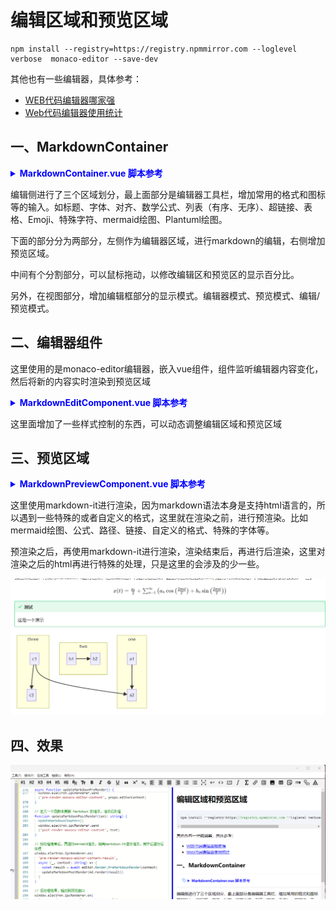 # 编辑区域和预览区域

```
npm install --registry=https://registry.npmmirror.com --loglevel verbose  monaco-editor --save-dev
```
其他也有一些编辑器，具体参考：

- [WEB代码编辑器哪家强](https://juejin.cn/post/6934153579900960782#heading-7)
- [Web代码编辑器使用统计](https://github.com/styfle/awesome-online-ide?tab=readme-ov-file#snippets)

## 一、MarkdownContainer

<details>
<summary style="color:rgb(0,0,255);font-weight:bold">MarkdownContainer.vue 脚本参考</summary>
<blockcode><pre><code>

```typescript
<template>
  <div id="md-edit-tools-bar" ref="toolsBarRef" class="md-edit-tools-bar">
    <MdEditTools :tool-bar-width="props.mdContainerWidth" />
  </div>
  <div id="md-edit-component" class="md-edit-component">
    <MdEditComp :editor-preview-width="props.mdContainerWidth" />
  </div>
</template>

<script setup lang="ts">
import MdEditTools from './MarkdownEditToolsComponent.vue'
import MdEditComp from './MarkdownEditComponent.vue'
import { defineProps, ref } from 'vue'

const toolsBarRef = ref(null)

const props = defineProps({
  // 编辑器宽度
  mdContainerWidth: {
    type: String,
    default: '100%'
  }
})
</script>
```
</code></pre></blockcode></details>

编辑侧进行了三个区域划分，最上面部分是编辑器工具栏，增加常用的格式和图标等的输入。如标题、字体、对齐、数学公式、列表（有序、无序）、超链接、表格、Emoji、特殊字符、mermaid绘图、Plantuml绘图。

下面的部分分为两部分，左侧作为编辑器区域，进行markdown的编辑，右侧增加预览区域。

中间有个分割部分，可以鼠标拖动，以修改编辑区和预览区的显示百分比。

另外，在视图部分，增加编辑框部分的显示模式。编辑器模式、预览模式、编辑/预览模式。

## 二、编辑器组件

这里使用的是monaco-editor编辑器，嵌入vue组件，组件监听编辑器内容变化，然后将新的内容实时渲染到预览区域

<details>
<summary style="color:rgb(0,0,255);font-weight:bold">MarkdownEditComponent.vue 脚本参考</summary>
<blockcode><pre><code>

```typescript
<template>
  <div
    v-show="isShowEditArea"
    id="md-edit-component"
    class="md-edit-component"
    :style="{ width: monacoEditorWidth }"
  >
    <MdMonacoEdit
      v-model="markdownEditorCode"
      :code="initialCodeContent"
      :editor-area-width="monacoEditorWidthPx"
      @update:code="handleMarkdownCodeUpdate"
    />
  </div>
  <div
    v-show="isShowResizer"
    id="resizer-md"
    class="resizer-md"
    :style="{ left: resizerLeft }"
    @mousedown="onEditorResizerMouseDown($event)"
  ></div>
  <div
    v-show="isShowPreviewArea"
    id="md-preview"
    class="md-preview"
    :style="{ width: editPreviewAreaWidth, left: editPreviewAreaLeft }"
  >
    <MdPreview :editor-content="markdownEditorContent" />
  </div>
</template>

function onEditorResizerMouseDown(e: MouseEvent) {
  editorMouseStart = e.clientX
  window.addEventListener('mousemove', onEditorMouseMove)
  window.addEventListener('mouseup', onEditorMouseUp)
}
// 编辑器大小调整逻辑（百分比）
function onEditorMouseMove(e: MouseEvent) {
  const windowWidthValue = parseInt(windowWidth.value.replace('px', ''), 10)
  const moveX = e.clientX - editorMouseStart
  // 将当前百分比宽度转换为像素值
  const currentWidthPx =
    (parseFloat(monacoEditorWidth.value.replace('%', '')) / 100) * windowWidthValue
  const newWidthPx = currentWidthPx + moveX

  // 转换为百分比
  let newWidthPercent = pxToPercent(newWidthPx, windowWidthValue)

  // 限制最小和最大宽度（百分比）
  const minWidthPercent = '20%'
  const maxWidthPercent = '70%'

  if (newWidthPercent > maxWidthPercent) {
    newWidthPercent = maxWidthPercent
  } else if (newWidthPercent < minWidthPercent) {
    newWidthPercent = minWidthPercent
  }

  // 更新 Monaco Editor 宽度
  monacoEditorWidth.value = newWidthPercent

  editorMouseStart = e.clientX
}

function onEditorMouseUp() {
  window.removeEventListener('mousemove', onEditorMouseMove)
  window.removeEventListener('mouseup', onEditorMouseUp)
}

function handleMarkdownCodeUpdate(newValue: string) {
  window.electron.ipcRenderer.send('update-select-file-content', newValue)
  markdownEditorContent.value = newValue
}

function onHandleNewContent(content: string) {
  if (content) {
    // 编辑区域显示时，传入
    if (isShowEditArea.value) {
      initialCodeContent.value = content
    }
    // 预览模式、编辑器/预览模式，才进行渲染
    if (isShowPreviewArea.value) {
      handleMarkdownCodeUpdate(content)
    }
  } else {
    // console.log('content bull')
    handleMarkdownCodeUpdate('\r\n')
  }
}

window.electron.ipcRenderer.on('show-selected-file-context', (_, content) => {
  EventBus.$emit('plugin-tools-container-show', false)
  onHandleNewContent(content)
})

window.electron.ipcRenderer.on('monaco-insert-writing-templates', (_, fileContent: string) => {
  onHandleNewContent(fileContent)
})

function onHandleEditorShow(edit: boolean, preview: boolean) {
  isShowEditArea.value = edit
  isShowPreviewArea.value = preview
  if (edit && preview) {
    isShowResizer.value = true
    monacoEditorWidth.value = '50%'
  } else {
    isShowResizer.value = false
    if (edit) {
      monacoEditorWidth.value = '100%'
    } else {
      monacoEditorWidth.value = '0%'
    }
  }
}

window.electron.ipcRenderer.on('markdown-edit-model', () => {
  onHandleEditorShow(true, false)
})

window.electron.ipcRenderer.on('markdown-preview-model', () => {
  onHandleEditorShow(false, true)
})

window.electron.ipcRenderer.on('markdown-edit-preview-model', () => {
  onHandleEditorShow(true, true)
})
```
</code></pre></blockcode></details>

这里面增加了一些样式控制的东西，可以动态调整编辑区域和预览区域

## 三、预览区域

<details>
<summary style="color:rgb(0,0,255);font-weight:bold">MarkdownPreviewComponent.vue 脚本参考</summary>
<blockcode><pre><code>

```typescript
<template>
  <div
    id="markdown-preview-html"
    class="markdown-preview-html"
    v-html="renderedMarkdownContent"
  ></div>
</template>

<script setup lang="ts">
import { onBeforeUnmount, onMounted, onUpdated, ref, watchEffect } from 'vue'
import highlightjs from 'markdown-it-highlightjs'
import { full as emoji } from 'markdown-it-emoji'
import hljs from 'highlight.js'
import * as editor from './hemy-editor'
import EventBus from '../../event-bus'
//import { marked } from 'marked'
//import { Remarkable } from 'remarkable'
import 'commonmark'

const props = defineProps({
  editorContent: {
    type: String,
    default: ''
  }
})

const renderedMarkdownContent = ref('')
// eslint-disable-next-line @typescript-eslint/no-unused-vars
//let isTocOpen = false

// eslint-disable-next-line @typescript-eslint/no-var-requires
const MarkdownIt = require('markdown-it')
const md = MarkdownIt({
  html: true, // 在源码中启用 HTML 标签
  xhtmlOut: true, // 使用 '/' 来闭合单标签 （比如 <br />）。 这个选项只对完全的 CommonMark 模式兼容。
  linkify: true, // 将类似 URL 的文本自动转换为链接。
  langPrefix: 'language-', // 给围栏代码块的 CSS 语言前缀。对于额外的高亮代码非常有用。
  breaks: true, // 转换段落里的 '\n' 到 <br>。
  // 启用一些语言中立的替换 + 引号美化
  // 双 + 单引号替换对，当 typographer 启用时。
  // 或者智能引号等，可以是 String 或 Array。
  // 比方说，你可以支持 '«»„“' 给俄罗斯人使用， '„“‚‘'  给德国人使用。
  // 还有 ['«\xA0', '\xA0»', '‹\xA0', '\xA0›'] 给法国人使用（包括 nbsp）。
  typographer: false
})
  .use(highlightjs, { inline: true, hljs: hljs })
  // eslint-disable-next-line @typescript-eslint/no-var-requires
  .use(require('markdown-it-plantuml'))
  .use(emoji)

// 组件挂载时，进行初始渲染
onMounted(() => {
  // eslint-disable-next-line @typescript-eslint/no-var-requires
  hljs.registerLanguage('actionscript', require('highlight.js/lib/languages/actionscript'))
})

// 监听 props.editorContent 的变化，并在变化时更新 Markdown
watchEffect(() => {
  updateMarkdownPreRender()
})

function UpdateMarkdownChapters() {
  // isTocOpen = tocOpen
  editor.Render.ParserMarkdownChapters(md, props.editorContent)
}

onMounted(() => {
  EventBus.$on('monaco-editor-get-chapters', UpdateMarkdownChapters)

  onBeforeUnmount(() => {
    EventBus.$off('monaco-editor-get-chapters', UpdateMarkdownChapters)
  })
})

// 定义一个函数来更新 Markdown 的渲染，预处理
async function updateMarkdownPreRender() {
  window.electron.ipcRenderer.send('pre-render-monaco-editor-content', props.editorContent)
}

// 定义一个函数来更新 Markdown 的渲染，渲染后处理
function updateMarkdownPostRender(text: string) {
  UpdateMarkdownChapters()
  window.electron.ipcRenderer.send('post-render-monaco-editor-content', text)
}

// 预处理结束后，再进行mermaid渲染，调用markdown-it进行渲染，完毕后进行后处理
window.electron.ipcRenderer.on(
  'pre-render-monaco-editor-content-result',
  async (_, context: string) => {
    const result = await editor.Render.PreMarkdownRender(context)
    updateMarkdownPostRender(md.render(result))
  }
)

// 后处理结果，输出到预览窗口
window.electron.ipcRenderer.on(
  'post-render-monaco-editor-content-result',
  async (_, context: string) => {
    renderedMarkdownContent.value = editor.Render.PostMarkdownRender(context)
  }
)
</script>
```
</code></pre></blockcode></details>

这里使用markdown-it进行渲染，因为markdown语法本身是支持html语言的，所以遇到一些特殊的或者自定义的格式，这里就在渲染之前，进行预渲染。比如mermaid绘图、公式、路径、链接、自定义的格式、特殊的字体等。

预渲染之后，再使用markdown-it进行渲染，渲染结束后，再进行后渲染，这里对渲染之后的html再进行特殊的处理，只是这里的会涉及的少一些。

![](images/20241119205752.png)

## 四、效果

![](images/20240530225005.png)
